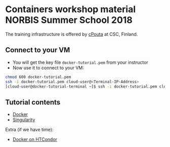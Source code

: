 
# Containers workshop material NORBIS Summer School 2018

The training infrastructure is offered by [cPouta](https://research.csc.fi/cpouta) at CSC, Finland.

Connect to your VM
--------------------
* You will get the key file ``docker-tutorial.pem`` from your instructor
* Now use it to connect to your VM:
```bash
chmod 600 docker-tutorial.pem 
ssh -i docker-tutorial.pem cloud-user@<Terminal-IP-Address>
[cloud-user@docker-tutorial-terminal ~]$ ssh -i docker-tutorial.pem cloud-user@<your-VM-name>
```
Tutorial contents
------------------
* [Docker](https://github.com/abdulrahmanazab/docker-training-neic/blob/norbis-ws-2018/docker.md)
* [Singularity](https://github.com/abdulrahmanazab/docker-training-neic/blob/norbis-ws-2018/singularity.md)

Extra (if we have time):
* [Docker on HTCondor](https://github.com/abdulrahmanazab/docker-training-neic/blob/norbis-ws-2018/docker-htcondor.md)

